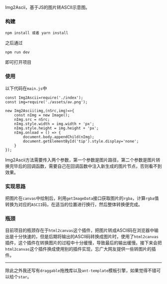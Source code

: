 Img2Ascii，基于JS的图片转ASCII示意图。

### 构建

    npm install 或者 yarn install

之后通过

    npm run dev

即可打开项目

### 使用

以下代码在`main.js`中

    const Img2Ascii=require('./index');
    const img=require('./assets/av.png');

    new Img2Ascii(img,(nSrc,img)=>{
        const nImg = new Image();
        nImg.src = nSrc;
        nImg.style.width = img.width + 'px';
        nImg.style.height = img.height + 'px';
        nImg.onload = () => {
            document.body.appendChild(nImg);
            document.getElementById('tip').style.display='none';
        }
    });

Img2Ascii方法需要传入两个参数，第一个参数是图片路径，第二个参数是图片转换完毕后的回调函数，需要自己在回调函数中注入新生成的图片节点，否则看不到效果。

### 实现思路

把图片在`canvas`中绘制后，利用`getImageData`接口获取图片的`rgba`，计算`rgba`值转换为对应的`ASCII`码，在适当的位置进行换行，然后整体转换便完成。

### 瓶颈

目前项目的瓶颈存在于`html2canvas`这个插件，把图片转成ASCII码在浏览器中输出是十分快速的，但是后期将输出的ASCII码转换成图片时，使用了`html2canvas`插件，这个插件在转换图片的过程中十分缓慢，导致最后的输出缓慢。接下来会把`html2canvas`这个插件换成使用别的插件实现，忘广大网友提供一些转图片的插件。

---

除此之外我还写有`draggable`拖拽库以及`ant-template`模板引擎，如果觉得不错可以给个`star`。
